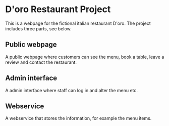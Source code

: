 # D'oro Restaurant Project
This is a webpage for the fictional italian restaurant D'oro. The project includes three parts, see below. 
## Public webpage
A public webpage where customers can see the menu, book a table, leave a review and contact the restaurant.
## Admin interface
A admin interface where staff can log in and alter the menu etc.
## Webservice
A webservice that stores the information, for example the menu items.
